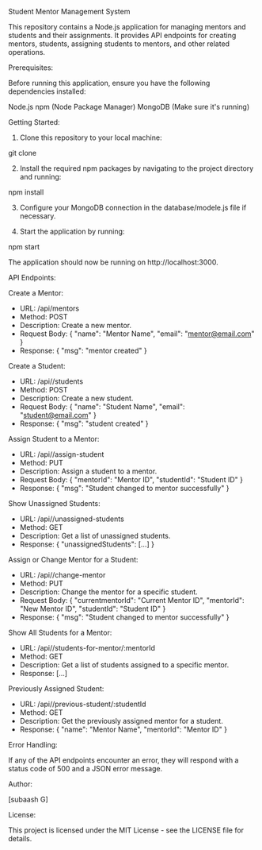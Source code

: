 Student Mentor Management System

This repository contains a Node.js application for managing mentors and students and their assignments. It provides API endpoints for creating mentors, students, assigning students to mentors, and other related operations.

Prerequisites:

Before running this application, ensure you have the following dependencies installed:

Node.js
npm (Node Package Manager)
MongoDB (Make sure it's running)

Getting Started:

1. Clone this repository to your local machine:

git clone <repository-url>

2. Install the required npm packages by navigating to the project directory and running:

npm install

3. Configure your MongoDB connection in the database/modele.js file if necessary.

4. Start the application by running:

npm start

The application should now be running on http://localhost:3000.

API Endpoints:

Create a Mentor:

- URL: /api/mentors
- Method: POST
- Description: Create a new mentor.
- Request Body:
{
  "name": "Mentor Name",
  "email": "mentor@email.com"
}
- Response:
{
  "msg": "mentor created"
}

Create a Student:

- URL: /api//students
- Method: POST
- Description: Create a new student.
- Request Body:
{
  "name": "Student Name",
  "email": "student@email.com"
}
- Response:
{
  "msg": "student created"
}

Assign Student to a Mentor:

- URL: /api//assign-student
- Method: PUT
- Description: Assign a student to a mentor.
- Request Body:
{
  "mentorId": "Mentor ID",
  "studentId": "Student ID"
}
- Response:
{
  "msg": "Student changed to mentor successfully"
}

Show Unassigned Students:

- URL: /api//unassigned-students
- Method: GET
- Description: Get a list of unassigned students.
- Response:
{
  "unassignedStudents": [...]
}

Assign or Change Mentor for a Student:

- URL: /api//change-mentor
- Method: PUT
- Description: Change the mentor for a specific student.
- Request Body:
{
  "currentmentorId": "Current Mentor ID",
  "mentorId": "New Mentor ID",
  "studentId": "Student ID"
}
- Response:
{
  "msg": "Student changed to mentor successfully"
}

Show All Students for a Mentor:

- URL: /api//students-for-mentor/:mentorId
- Method: GET
- Description: Get a list of students assigned to a specific mentor.
- Response:
[...]

Previously Assigned Student:

- URL: /api//previous-student/:studentId
- Method: GET
- Description: Get the previously assigned mentor for a student.
- Response:
{
  "name": "Mentor Name",
  "mentorId": "Mentor ID"
}

Error Handling:

If any of the API endpoints encounter an error, they will respond with a status code of 500 and a JSON error message.

Author:

[subaash G]

License:

This project is licensed under the MIT License - see the LICENSE file for details.
